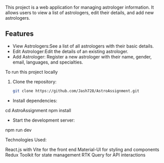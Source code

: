 This project is a web application for managing astrologer information. It allows users to view a list of astrologers, edit their details, and add new astrologers. 

## Features

- View Astrologers:See a list of all astrologers with their basic details.
- Edit Astrologer:Edit the details of an existing astrologer.
- Add Astrologer: Register a new astrologer with their name, gender, email, languages, and specialties.
  
To run this project locally

1. Clone the repository:

   ```bash
   git clone https://github.com/Jash728/AstroAssignment.git

- Install dependencies:
  
cd AstroAssignment
npm install

- Start the development server:

npm run dev

Technologies Used:

React.js with Vite for the front end
Material-UI for styling and components
Redux Toolkit for state management
RTK Query for API interactions
